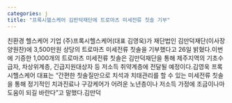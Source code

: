 ```yaml
---
categories: j
title: "프록시헬스케어 김만덕재단에 트로마츠 미세전류 칫솔 기부"
---
```

친환경 헬스케어 기업 (주)프록시헬스케어(대표 김영욱)가 재단법인 김만덕재단(이사장 양원찬)에 3,500만원 상당의 트로마츠 미세전류 칫솔을 기부했다고 26일 밝혔다.이번에 기증한 1,000개의 트로마츠 미세전류 칫솔은 김만덕재단을 통해 제주지역의 기초수급자, 차상위계층, 긴급지원대상자 등 저소득 취약계층에 전달될 예정이다.김영욱 프록시헬스케어 대표는 “간편한 칫솔질만으로 치석과 치태관리를 할 수 있는 미세전류 칫솔을 통해 정기적인 치과진료나 구강케어가 어려운 노년층이나 저소득 가정에 조금이나마 도움이 되길 바란다”고 말했다.김만덕